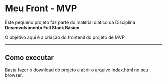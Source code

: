 # Meu Front - MVP

Este pequeno projeto faz parte do material diático da Disciplina **Desenvolvimento Full Stack Básico** 

O objetivo aqui é a criação do frontend do projeto de MVP.

---
## Como executar

Basta fazer o download do projeto e abrir o arquivo index.html no seu browser.